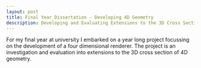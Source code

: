 ```yaml
---
layout: post
title: Final Year Dissertation - Developing 4D Geometry
description: Developing and Evaluating Extensions to the 3D Cross Section of 4D Geometry
---
```


For my final year at university I embarked on a year long project focussing on the development of a four dimensional renderer.
The project is an investigation and evaluation into extensions to the 3D cross section of 4D geometry.

<object data="/assets/l4proj.pdf" width=device-width type='application/pdf'></object>